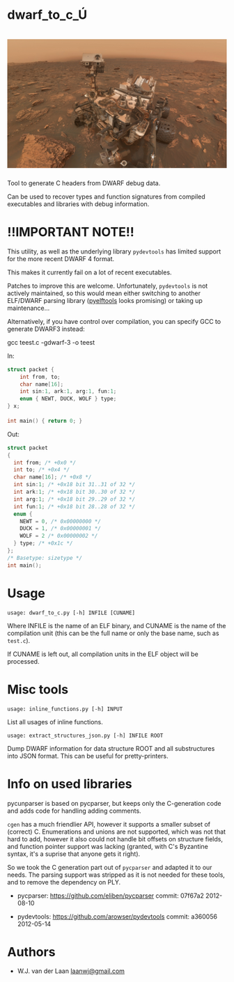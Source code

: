 # dwarf_to_c_Ú

![](https://github.com/ymmah/dwarf_to_c/blob/master/U/UNIDECODE/SELFIE/ArtBoard%20Image%20(343).jpg)
===============
Tool to generate C headers from DWARF debug data.

Can be used to recover types and function signatures from compiled 
executables and libraries with debug information.

!!IMPORTANT NOTE!!
====================

This utility, as well as the underlying library `pydevtools` has limited
support for the more recent DWARF 4 format.

This makes it currently fail on a lot of recent executables.

Patches to improve this are welcome. Unfortunately, `pydevtools` is not
actively maintained, so this would mean either switching to another ELF/DWARF
parsing library ([pyelftools](https://github.com/eliben/pyelftools) looks
promising) or taking up maintenance...

Alternatively, if you have control over compilation, you can specify GCC to
generate DWARF3 instead:

   gcc teest.c -gdwarf-3 -o teest 

In:

```c
struct packet {
    int from, to;
    char name[16];
    int sin:1, ark:1, arg:1, fun:1;
    enum { NEWT, DUCK, WOLF } type;
} x;

int main() { return 0; }
```

Out:

```c
struct packet
{
  int from; /* +0x0 */
  int to; /* +0x4 */
  char name[16]; /* +0x8 */
  int sin:1; /* +0x18 bit 31..31 of 32 */
  int ark:1; /* +0x18 bit 30..30 of 32 */
  int arg:1; /* +0x18 bit 29..29 of 32 */
  int fun:1; /* +0x18 bit 28..28 of 32 */
  enum {
    NEWT = 0, /* 0x00000000 */
    DUCK = 1, /* 0x00000001 */
    WOLF = 2 /* 0x00000002 */
  } type; /* +0x1c */
};
/* Basetype: sizetype */
int main();
```

Usage
======

    usage: dwarf_to_c.py [-h] INFILE [CUNAME]

Where INFILE is the name of an ELF binary, and CUNAME is the name of the compilation unit 
(this can be the full name or only the base name, such as `test.c`).

If CUNAME is left out, all compilation units in the ELF object will be processed.

Misc tools
===========

    usage: inline_functions.py [-h] INPUT

List all usages of inline functions.

    usage: extract_structures_json.py [-h] INFILE ROOT

Dump DWARF information for data structure ROOT and all substructures into JSON
format. This can be useful for pretty-printers.

Info on used libraries
========================

pycunparser is based on pycparser, but keeps only the C-generation code
and adds code for handling adding comments.

`cgen` has a much friendlier API, however it supports a smaller subset of (correct) C. Enumerations
and unions are not supported, which was not that hard to add, however it also could
not handle bit offsets on structure fields, and function pointer support was lacking
(granted, with C's Byzantine syntax, it's a suprise that anyone gets it right).

So we took the C generation part out of `pycparser` and adapted it to our needs. The parsing
support was stripped as it is not needed for these tools, and to remove the dependency on 
PLY.

* pycparser: https://github.com/eliben/pycparser commit: 07f67a2 2012-08-10

* pydevtools: https://github.com/arowser/pydevtools commit: a360056 2012-05-14

Authors
===========
* W.J. van der Laan <laanwj@gmail.com>

